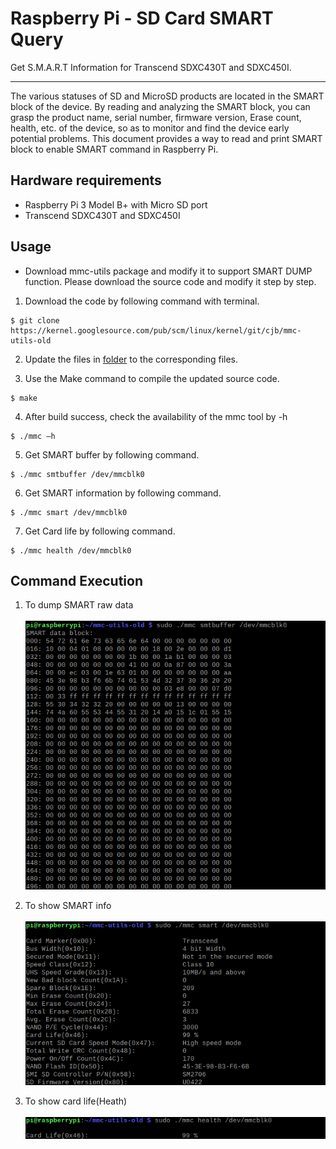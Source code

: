 # Raspberry Pi - SD Card SMART Query
Get S.M.A.R.T Information for Transcend SDXC430T and SDXC450I.

-------------------------
The various statuses of SD and MicroSD products are located in the SMART block of the device. 
By reading and analyzing the SMART block, you can grasp the product name, serial number, 
firmware version, Erase count, health, etc. of the device, so as to monitor and find the device 
early potential problems. This document provides a way to read and print SMART block to enable 
SMART command in Raspberry Pi. 

Hardware requirements
-------------------------
* Raspberry Pi 3 Model B+ with Micro SD port
* Transcend SDXC430T and SDXC450I

Usage
-------------------------

- Download mmc-utils package and modify it to support SMART DUMP function. Please download the source code and modify it step by step.

1. Download the code by following command with terminal.
```
$ git clone https://kernel.googlesource.com/pub/scm/linux/kernel/git/cjb/mmc-utils-old
```

2. Update the files in [folder](https://github.com/WBJisMyName/READMETest/tree/main/mmc-utils-old) to the corresponding files.

3. Use the Make command to compile the updated source code.
```
$ make
```
4. After build success, check the availability of the mmc tool by -h
```
$ ./mmc –h
``` 
5. Get SMART buffer by following command.
```
$ ./mmc smtbuffer /dev/mmcblk0
``` 
6. Get SMART information by following command.
```
$ ./mmc smart /dev/mmcblk0
``` 
7. Get Card life by following command.
```
$ ./mmc health /dev/mmcblk0
``` 

Command Execution
-------------------------
1. To dump SMART raw data</br></br>
![Buffer](https://github.com/WBJisMyName/READMETest/blob/main/smtbuffer.png)

2. To show SMART info</br></br>
![SMART](https://github.com/WBJisMyName/READMETest/blob/main/smart.png)

3. To show card life(Heath)</br></br>
![Heath](https://github.com/WBJisMyName/READMETest/blob/main/health.png)


